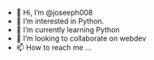 - 👋 Hi, I’m @joseeph008
- 👀 I’m interested in Python.
- 🌱 I’m currently learning Python
- 💞️ I’m looking to collaborate on webdev 
- 📫 How to reach me ...

<!---
joseeph008/joseeph008 is a ✨ special ✨ repository because its `README.md` (this file) appears on your GitHub profile.
You can click the Preview link to take a look at your changes.
--->
